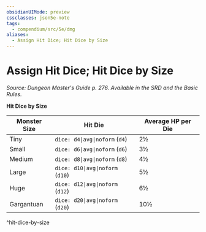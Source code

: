 ```yaml
---
obsidianUIMode: preview
cssclasses: json5e-note
tags:
  - compendium/src/5e/dmg
aliases:
  - Assign Hit Dice; Hit Dice by Size
---
```

# Assign Hit Dice; Hit Dice by Size
*Source: Dungeon Master's Guide p. 276. Available in the SRD and the Basic Rules.* 

**Hit Dice by Size**

| Monster Size | Hit Die | Average HP per Die |
|--------------|---------|--------------------|
| Tiny | `dice: d4\|avg\|noform` (`d4`) | 2½ |
| Small | `dice: d6\|avg\|noform` (`d6`) | 3½ |
| Medium | `dice: d8\|avg\|noform` (`d8`) | 4½ |
| Large | `dice: d10\|avg\|noform` (`d10`) | 5½ |
| Huge | `dice: d12\|avg\|noform` (`d12`) | 6½ |
| Gargantuan | `dice: d20\|avg\|noform` (`d20`) | 10½ |
^hit-dice-by-size
